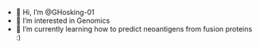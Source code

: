- 👋 Hi, I’m @GHosking-01
- 👀 I’m interested in Genomics
- 🌱 I’m currently learning how to predict neoantigens from fusion proteins :)

<!---
GHosking-01/GHosking-01 is a ✨ special ✨ repository because its `README.md` (this file) appears on your GitHub profile.
You can click the Preview link to take a look at your changes.
--->
